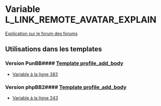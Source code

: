 # Variable L_LINK_REMOTE_AVATAR_EXPLAIN
[Explication sur le forum des forums](http://forum.forumactif.com/t294113-listing-des-variables#L_LINK_REMOTE_AVATAR_EXPLAIN)
## Utilisations dans les templates
### Version PunBB#### [Template profile_add_body](punbb/profile_add_body.md)
* [Variable à la ligne 383](../punbb/profile_add_body.tpl#L383)
### Version phpBB2#### [Template profile_add_body](subsilver/profile_add_body.md)
* [Variable à la ligne 343](../subsilver/profile_add_body.tpl#L343)